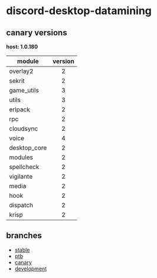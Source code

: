 # discord-desktop-datamining

## canary versions

**host: 1.0.180**

| module | version |
| ------ | :-----: |
| overlay2 | 2 |
| sekrit | 2 |
| game_utils | 3 |
| utils | 3 |
| erlpack | 2 |
| rpc | 2 |
| cloudsync | 2 |
| voice | 4 |
| desktop_core | 2 |
| modules | 2 |
| spellcheck | 2 |
| vigilante | 2 |
| media | 2 |
| hook | 2 |
| dispatch | 2 |
| krisp | 2 |

## branches

- [stable](https://github.com/OpenAsar/discord-desktop-datamining/tree/stable)
- [ptb](https://github.com/OpenAsar/discord-desktop-datamining/tree/ptb)
- [canary](https://github.com/OpenAsar/discord-desktop-datamining/tree/canary)
- [development](https://github.com/OpenAsar/discord-desktop-datamining/tree/development)